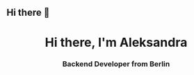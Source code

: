 ## Hi there 👋
<div id="header" align="center">
    <h1>Hi there, I'm Aleksandra</h1>
    <h3>Backend Developer from Berlin</h3>
</div>

<!--
**AleksandraCheidze/AleksandraCheidze** is a ✨ _special_ ✨ repository because its `README.md` (this file) appears on your GitHub profile.

Here are some ideas to get you started:

- 🔭 I’m currently working on ...
- 🌱 I’m currently learning ...
- 👯 I’m looking to collaborate on ...
- 🤔 I’m looking for help with ...
- 💬 Ask me about ...
- 📫 How to reach me: ...
- 😄 Pronouns: ...
- ⚡ Fun fact: ...
-->
